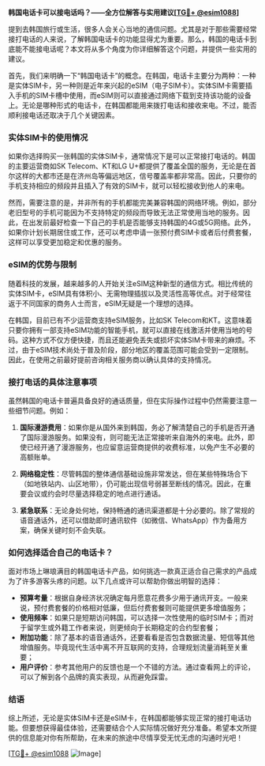 **韩国电话卡可以接电话吗？——全方位解答与实用建议[[TG💪+ @esim1088](https://t.me/s/esim1088)]**

提到去韩国旅行或生活，很多人会关心当地的通信问题。尤其是对于那些需要经常接打电话的人来说，了解韩国电话卡的功能显得尤为重要。那么，韩国的电话卡到底能不能接电话呢？本文将从多个角度为你详细解答这个问题，并提供一些实用的建议。

首先，我们来明确一下“韩国电话卡”的概念。在韩国，电话卡主要分为两种：一种是实体SIM卡，另一种则是近年来兴起的eSIM（电子SIM卡）。实体SIM卡需要插入手机的SIM卡槽中使用，而eSIM则可以直接通过网络下载到支持该功能的设备上。无论是哪种形式的电话卡，在韩国都能用来拨打电话和接收来电。不过，能否顺利接电话还取决于几个关键因素。

### 实体SIM卡的使用情况

如果你选择购买一张韩国的实体SIM卡，通常情况下是可以正常接打电话的。韩国的主要运营商如SK Telecom、KT和LG U+都提供了覆盖全国的服务，无论是在首尔这样的大都市还是在济州岛等偏远地区，信号覆盖率都非常高。因此，只要你的手机支持相应的频段并且插入了有效的SIM卡，就可以轻松接收到他人的来电。

然而，需要注意的是，并非所有的手机都能完美兼容韩国的网络环境。例如，部分老旧型号的手机可能因为不支持特定的频段而导致无法正常使用当地的服务。因此，在出发前最好检查一下自己的手机是否能够支持韩国的4G或5G网络。此外，如果你计划长期居住或工作，还可以考虑申请一张预付费SIM卡或者后付费套餐，这样可以享受更加稳定和优惠的服务。

### eSIM的优势与限制

随着科技的发展，越来越多的人开始关注eSIM这种新型的通信方式。相比传统的实体SIM卡，eSIM具有体积小、无需物理插拔以及灵活性高等优点。对于经常往返于不同国家的商务人士而言，eSIM无疑是一个理想的选择。

在韩国，目前已有不少运营商支持eSIM服务，比如SK Telecom和KT。这意味着只要你拥有一部支持eSIM功能的智能手机，就可以直接在线激活并使用当地的号码。这种方式不仅方便快捷，而且还能避免丢失或损坏实体SIM卡带来的麻烦。不过，由于eSIM技术尚处于普及阶段，部分地区的覆盖范围可能会受到一定限制。因此，在使用之前最好提前咨询相关服务商以确认具体的支持情况。

### 接打电话的具体注意事项

虽然韩国的电话卡普遍具备良好的通话质量，但在实际操作过程中仍然需要注意一些细节问题。例如：

1. **国际漫游费用**：如果你是从国外来到韩国，务必了解清楚自己的手机是否开通了国际漫游服务。如果没有，则可能无法正常接听来自海外的来电。此外，即使已经开通了漫游服务，也应留意运营商提供的收费标准，以免产生不必要的高额账单。
   
2. **网络稳定性**：尽管韩国的整体通信基础设施非常发达，但在某些特殊场合下（如地铁站内、山区地带），仍可能出现信号弱甚至断线的情况。因此，在重要会议或约会时尽量选择稳定的地点进行通话。
   
3. **紧急联系**：无论身处何地，保持畅通的通讯渠道都是十分必要的。除了常规的语音通话外，还可以借助即时通讯软件（如微信、WhatsApp）作为备用方案，确保关键时刻不会失联。

### 如何选择适合自己的电话卡？

面对市场上琳琅满目的韩国电话卡产品，如何挑选一款真正适合自己需求的产品成为了许多游客头疼的问题。以下几点或许可以帮助你做出明智的选择：

- **预算考量**：根据自身经济状况确定每月愿意花费多少用于通讯开支。一般来说，预付费套餐的价格相对低廉，但后付费套餐则可能提供更多增值服务；
- **使用频率**：如果只是短期访问韩国，可以选择一次性使用的临时SIM卡；而对于留学生或外籍工作者来说，则更倾向于长期稳定的合约型套餐；
- **附加功能**：除了基本的语音通话外，还要看看是否包含数据流量、短信等其他增值服务。毕竟现代生活中离不开互联网的支持，合理规划流量消耗至关重要；
- **用户评价**：参考其他用户的反馈也是一个不错的方法。通过查看网上的评论，可以了解到各个品牌的真实表现，从而避免踩雷。

### 结语

综上所述，无论是实体SIM卡还是eSIM卡，在韩国都能够实现正常的接打电话功能。但要想获得最佳体验，还需要结合个人实际情况做好充分准备。希望本文所提供的信息能对你有所帮助，在未来的旅途中尽情享受无忧无虑的沟通时光吧！

[[TG💪+ @esim1088](https://t.me/s/esim1088) ![Image](https://i.postimg.cc/4NQfJmqS/Snipaste-2025-05-13-00-14-12.png)]